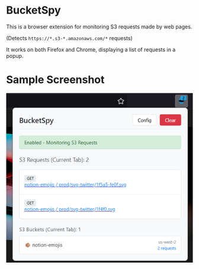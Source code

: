# BucketSpy

This is a browser extension for monitoring S3 requests made by web pages.

(Detects `https://*.s3-*.amazonaws.com/*` requests)

It works on both Firefox and Chrome, displaying a list of requests in a popup.

# Sample Screenshot

![Sample Screenshot](./assets/sample.png)
